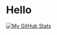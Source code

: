 # Hello

[![My GitHub Stats](https://github-readme-stats.vercel.app/api/?username=zaydaanjahangir&count_private=true&theme=tokyonight&showicons=true)]()
<!-- ![Top Langs](https://github-readme-stats.vercel.app/api/top-langs/?username=zaydaanjahangir&theme=tokyonight) -->

